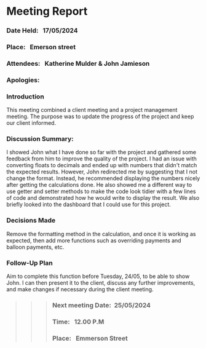 # Meeting Report

### Date Held: &nbsp; <font size = "3">17/05/2024</font>
### Place: &nbsp; <font size = "3"> Emerson street</font>
### Attendees: &nbsp; <font size = "3"> Katherine Mulder & John Jamieson</font>
### Apologies: &nbsp; <font size = "3"></font>

### Introduction
This meeting combined a client meeting and a project management meeting. The purpose was to update the progress of the project and keep our client informed.
### Discussion Summary: 
I showed John what I have done so far with the project and gathered some feedback from him to improve the quality of the project. I had an issue with converting floats to decimals and ended up with numbers that didn't match the expected results. 
However, John redirected me by suggesting that I not change the format. Instead, he recommended displaying the numbers nicely after getting the calculations done. 
He also showed me a different way to use getter and setter methods to make the code look tidier with a few lines of code and demonstrated how he would write to display the result. We also briefly looked into the dashboard that I could use for this project.
  
### Decisions Made
Remove the formatting method in the calculation, and once it is working as expected, then add more functions such as overriding payments and balloon payments, etc.

### Follow-Up Plan
Aim to complete this function before Tuesday, 24/05, to be able to show John. I can then present it to the client, discuss any further improvements, 
and make changes if necessary during the client meeting.



>>>### Next meeting Date:&nbsp; <font size = "3">25/05/2024 </font>
>>>### Time: &nbsp; <font size = "3">12.00 P.M </font>				
>>>### Place:  &nbsp; <font size = "3">Emmerson Street</font>
